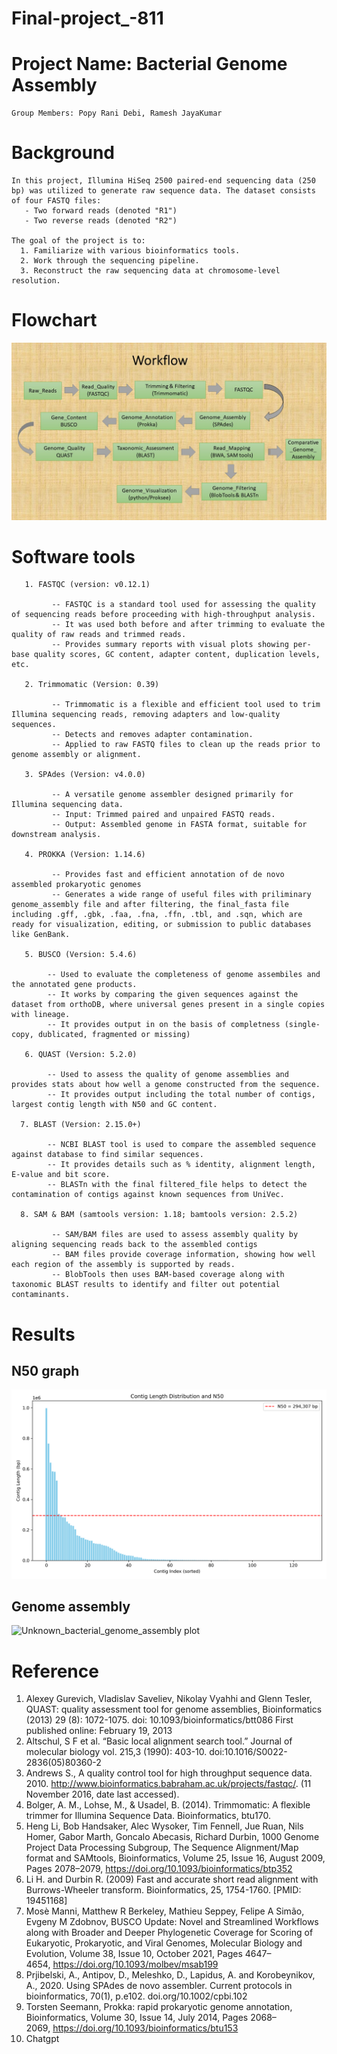 # Final-project_-811

# Project Name: Bacterial Genome Assembly

    Group Members: Popy Rani Debi, Ramesh JayaKumar

# Background
    In this project, Illumina HiSeq 2500 paired-end sequencing data (250 bp) was utilized to generate raw sequence data. The dataset consists of four FASTQ files:
       - Two forward reads (denoted "R1")
       - Two reverse reads (denoted "R2")

    The goal of the project is to: 
      1. Familiarize with various bioinformatics tools.
      2. Work through the sequencing pipeline.
      3. Reconstruct the raw sequencing data at chromosome-level resolution.
   

# Flowchart 

![Flowchart](presentation.jpg)


# Software tools

       1. FASTQC (version: v0.12.1)

             -- FASTQC is a standard tool used for assessing the quality of sequencing reads before proceeding with high-throughput analysis.
             -- It was used both before and after trimming to evaluate the quality of raw reads and trimmed reads.
             -- Provides summary reports with visual plots showing per-base quality scores, GC content, adapter content, duplication levels, etc.

       2. Trimmomatic (Version: 0.39)

             -- Trimmomatic is a flexible and efficient tool used to trim Illumina sequencing reads, removing adapters and low-quality sequences.
             -- Detects and removes adapter contamination.
             -- Applied to raw FASTQ files to clean up the reads prior to genome assembly or alignment.               

       3. SPAdes (Version: v4.0.0)
           
             -- A versatile genome assembler designed primarily for Illumina sequencing data.
             -- Input: Trimmed paired and unpaired FASTQ reads.
             -- Output: Assembled genome in FASTA format, suitable for downstream analysis.

       4. PROKKA (Version: 1.14.6)
              
             -- Provides fast and efficient annotation of de novo assembled prokaryotic genomes
             -- Generates a wide range of useful files with priliminary genome_assembly file and after filtering, the final_fasta file including .gff, .gbk, .faa, .fna, .ffn, .tbl, and .sqn, which are ready for visualization, editing, or submission to public databases like GenBank.

       5. BUSCO (Version: 5.4.6) 
          
            -- Used to evaluate the completeness of genome assembiles and the annotated gene products. 
            -- It works by comparing the given sequences against the dataset from orthoDB, where universal genes present in a single copies with lineage. 
            -- It provides output in on the basis of completness (single-copy, dublicated, fragmented or missing)
 
       6. QUAST (Version: 5.2.0)
               
            -- Used to assess the quality of genome assemblies and provides stats about how well a genome constructed from the sequence.
            -- It provides output including the total number of contigs, largest contig length with N50 and GC content.

      7. BLAST (Version: 2.15.0+)
        
            -- NCBI BLAST tool is used to compare the assembled sequence against database to find similar sequences.
            -- It provides details such as % identity, alignment length, E-value and bit score.
            -- BLASTn with the final filtered_file helps to detect the contamination of contigs against known sequences from UniVec.

      8. SAM & BAM (samtools version: 1.18; bamtools version: 2.5.2) 

             -- SAM/BAM files are used to assess assembly quality by aligning sequencing reads back to the assembled contigs
             -- BAM files provide coverage information, showing how well each region of the assembly is supported by reads.
             -- BlobTools then uses BAM-based coverage along with taxonomic BLAST results to identify and filter out potential contaminants.
         
# Results
       
## N50 graph
![N50 Plot](n50_plot.png)      
                  
## Genome assembly
![Unknown_bacterial_genome_assembly plot](proksee%20(2).svg)

# Reference

1) Alexey Gurevich, Vladislav Saveliev, Nikolay Vyahhi and Glenn Tesler, QUAST: quality assessment tool for genome assemblies, Bioinformatics (2013) 29 (8): 1072-1075. doi: 10.1093/bioinformatics/btt086 First published online: February 19, 2013
2) Altschul, S F et al. “Basic local alignment search tool.” Journal of molecular biology vol. 215,3 (1990): 403-10. doi:10.1016/S0022-2836(05)80360-2
3) Andrews S., A quality control tool for high throughput sequence data. 2010. http://www.bioinformatics.babraham.ac.uk/projects/fastqc/. (11 November 2016, date last accessed).
4) Bolger, A. M., Lohse, M., & Usadel, B. (2014). Trimmomatic: A flexible trimmer for Illumina Sequence Data. Bioinformatics, btu170.
5) Heng Li, Bob Handsaker, Alec Wysoker, Tim Fennell, Jue Ruan, Nils Homer, Gabor Marth, Goncalo Abecasis, Richard Durbin, 1000 Genome Project Data Processing Subgroup, The Sequence Alignment/Map format and SAMtools, Bioinformatics, Volume 25, Issue 16, August 2009, Pages 2078–2079, https://doi.org/10.1093/bioinformatics/btp352
6) Li H. and Durbin R. (2009) Fast and accurate short read alignment with Burrows-Wheeler transform. Bioinformatics, 25, 1754-1760. [PMID: 19451168]
7) Mosè Manni, Matthew R Berkeley, Mathieu Seppey, Felipe A Simão, Evgeny M Zdobnov, BUSCO Update: Novel and Streamlined Workflows along with Broader and Deeper Phylogenetic Coverage for Scoring of Eukaryotic, Prokaryotic, and Viral Genomes, Molecular Biology and Evolution, Volume 38, Issue 10, October 2021, Pages 4647–4654, https://doi.org/10.1093/molbev/msab199
8) Prjibelski, A., Antipov, D., Meleshko, D., Lapidus, A. and Korobeynikov, A., 2020. Using SPAdes de novo assembler. Current protocols in bioinformatics, 70(1), p.e102. doi.org/10.1002/cpbi.102
9) Torsten Seemann, Prokka: rapid prokaryotic genome annotation, Bioinformatics, Volume 30, Issue 14, July 2014, Pages 2068–2069, https://doi.org/10.1093/bioinformatics/btu153
10) Chatgpt
